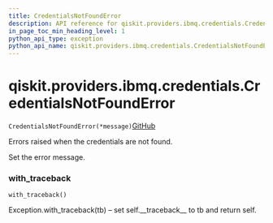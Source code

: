 ```yaml
---
title: CredentialsNotFoundError
description: API reference for qiskit.providers.ibmq.credentials.CredentialsNotFoundError
in_page_toc_min_heading_level: 1
python_api_type: exception
python_api_name: qiskit.providers.ibmq.credentials.CredentialsNotFoundError
---
```


<span id="qiskit-providers-ibmq-credentials-credentialsnotfounderror" />

# qiskit.providers.ibmq.credentials.CredentialsNotFoundError

<span id="qiskit.providers.ibmq.credentials.CredentialsNotFoundError" />

`CredentialsNotFoundError(*message)`[GitHub](https://github.com/qiskit/qiskit-ibmq-provider/tree/stable/0.12/qiskit/providers/ibmq/credentials/exceptions.py "view source code")

Errors raised when the credentials are not found.

Set the error message.

### with\_traceback

<span id="qiskit.providers.ibmq.credentials.CredentialsNotFoundError.with_traceback" />

`with_traceback()`

Exception.with\_traceback(tb) – set self.\_\_traceback\_\_ to tb and return self.

